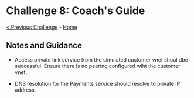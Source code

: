 
# Challenge 8: Coach's Guide

[< Previous Challenge](./Challenge-7.md) - [Home](./README.md)

## Notes and Guidance


- Access private link service from the simulated customer vnet shoul dbe successful. Ensure there is no peering configured wiht the customer vnet.

- DNS resolution for the Payments service should resolve to private IP address.
